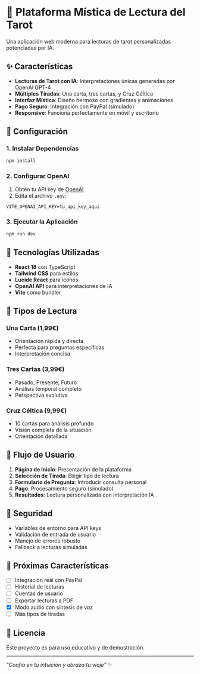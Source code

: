 # 🔮 Plataforma Mística de Lectura del Tarot

Una aplicación web moderna para lecturas de tarot personalizadas potenciadas por IA.

## ✨ Características

- **Lecturas de Tarot con IA**: Interpretaciones únicas generadas por OpenAI GPT-4
- **Múltiples Tiradas**: Una carta, tres cartas, y Cruz Céltica
- **Interfaz Mística**: Diseño hermoso con gradientes y animaciones
- **Pago Seguro**: Integración con PayPal (simulado)
- **Responsive**: Funciona perfectamente en móvil y escritorio

## 🚀 Configuración

### 1. Instalar Dependencias
```bash
npm install
```

### 2. Configurar OpenAI
1. Obtén tu API key de [OpenAI](https://platform.openai.com/api-keys)
2. Edita el archivo `.env`:
```env
VITE_OPENAI_API_KEY=tu_api_key_aqui
```

### 3. Ejecutar la Aplicación
```bash
npm run dev
```

## 🔧 Tecnologías Utilizadas

- **React 18** con TypeScript
- **Tailwind CSS** para estilos
- **Lucide React** para iconos
- **OpenAI API** para interpretaciones de IA
- **Vite** como bundler

## 📱 Tipos de Lectura

### Una Carta (1,99€)
- Orientación rápida y directa
- Perfecta para preguntas específicas
- Interpretación concisa

### Tres Cartas (3,99€)
- Pasado, Presente, Futuro
- Análisis temporal completo
- Perspectiva evolutiva

### Cruz Céltica (9,99€)
- 10 cartas para análisis profundo
- Visión completa de la situación
- Orientación detallada

## 🎯 Flujo de Usuario

1. **Página de Inicio**: Presentación de la plataforma
2. **Selección de Tirada**: Elegir tipo de lectura
3. **Formulario de Pregunta**: Introducir consulta personal
4. **Pago**: Procesamiento seguro (simulado)
5. **Resultados**: Lectura personalizada con interpretación IA

## 🔐 Seguridad

- Variables de entorno para API keys
- Validación de entrada de usuario
- Manejo de errores robusto
- Fallback a lecturas simuladas

## 🌟 Próximas Características

- [ ] Integración real con PayPal
- [ ] Historial de lecturas
- [ ] Cuentas de usuario
- [ ] Exportar lecturas a PDF
- [x] Modo audio con síntesis de voz
- [ ] Más tipos de tiradas

## 📄 Licencia

Este proyecto es para uso educativo y de demostración.

---

*"Confía en tu intuición y abraza tu viaje"* ✨